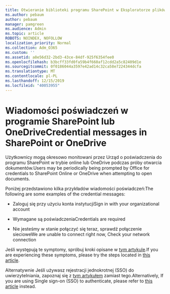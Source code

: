 ```yaml
---
title: Otwieranie biblioteki programu SharePoint w Eksploratorze plików
ms.author: pebaum
author: pebaum
manager: pamgreen
ms.audience: Admin
ms.topic: article
ROBOTS: NOINDEX, NOFOLLOW
localization_priority: Normal
ms.collection: Adm_O365
ms.custom: ''
ms.assetid: a8e56d32-2bd3-43ce-84df-925f6354fee0
ms.openlocfilehash: b3bcff33fd0fa59b4f660af12cdd2a5c82409d1e
ms.sourcegitcommit: 0f0186044a3597e42ad14c32ca58e7224344dcfa
ms.translationtype: MT
ms.contentlocale: pl-PL
ms.lasthandoff: 12/15/2019
ms.locfileid: "40053955"
---
```

# <a name="credential-messages-in-sharepoint-or-onedrive"></a><span data-ttu-id="51c6f-102">Wiadomości poświadczeń w programie SharePoint lub OneDrive</span><span class="sxs-lookup"><span data-stu-id="51c6f-102">Credential messages in SharePoint or OneDrive</span></span>

<span data-ttu-id="51c6f-103">Użytkownicy mogą okresowo monitowani przez Urząd o poświadczenia do programu SharePoint w trybie online lub OneDrive podczas próby otwarcia dokumentów.</span><span class="sxs-lookup"><span data-stu-id="51c6f-103">Users may be periodically being prompted by Office for credentials to SharePoint Online or OneDrive when attempting to open documents.</span></span>

<span data-ttu-id="51c6f-104">Poniżej przedstawiono kilka przykładów wiadomości poświadczeń:</span><span class="sxs-lookup"><span data-stu-id="51c6f-104">The following are some examples of the credential messages:</span></span>

- <span data-ttu-id="51c6f-105">Zaloguj się przy użyciu konta instytucji</span><span class="sxs-lookup"><span data-stu-id="51c6f-105">Sign in with your organizational account</span></span>

- <span data-ttu-id="51c6f-106">Wymagane są poświadczenia</span><span class="sxs-lookup"><span data-stu-id="51c6f-106">Credentials are required</span></span>

- <span data-ttu-id="51c6f-107">Nie jesteśmy w stanie połączyć się teraz, sprawdź połączenie sieciowe</span><span class="sxs-lookup"><span data-stu-id="51c6f-107">We are unable to connect right now, Check your network connection</span></span>

<span data-ttu-id="51c6f-108">Jeśli występują te symptomy, spróbuj kroki opisane w [tym artykule](https://support.microsoft.com/help/2913639/office-applications-periodically-prompt-for-credentials-to-sharepoint).</span><span class="sxs-lookup"><span data-stu-id="51c6f-108">If you are experiencing these symptoms, please try the steps located in [this article](https://support.microsoft.com/help/2913639/office-applications-periodically-prompt-for-credentials-to-sharepoint).</span></span>

<span data-ttu-id="51c6f-109">Alternatywnie Jeśli używasz rejestracji jednokrotnej (SSO) do uwierzytelniania, zapoznaj się z [tym artykułem](https://support.microsoft.com/help/4025962/cant-sign-in-after-update-to-office-2016-build-16-0-7967-on-windows-10) zamiast tego.</span><span class="sxs-lookup"><span data-stu-id="51c6f-109">Alternatively, If you are using Single sign-on (SSO) to authenticate, please refer to [this article](https://support.microsoft.com/help/4025962/cant-sign-in-after-update-to-office-2016-build-16-0-7967-on-windows-10) instead.</span></span>

